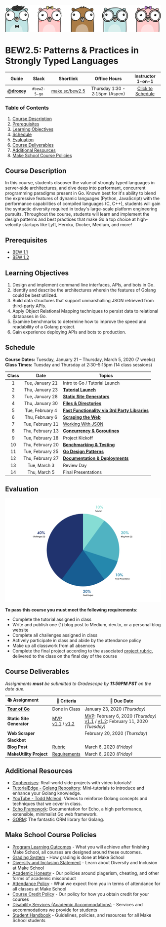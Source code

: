 ![](https://raw.githubusercontent.com/ashleymcnamara/gophers/master/GOPHER_AVATARS.jpg)

# BEW2.5: Patterns & Practices in Strongly Typed Languages

|                  Guide                   |    Slack     | Shortlink | Office Hours | Instructor 1-on-1 |
| :--------------------------------------: | :----------: | :--------------------------------------: | :-----------------------------------------------: |  :----------: |
| [**@droxey**](https://github.com/droxey) | `#bew2-5-go` | [make.sc/bew2.5](https://make.sc/bew2.5) | Thursday 1:30 - 2:15pm (Aspen) |  [Click to Schedule](https://make.sc/codewithdani) |

### Table of Contents

1. [Course Description](#course-description)
2. [Prerequisites](#prerequisites)
3. [Learning Objectives](#learning-objectives)
4. [Schedule](#schedule)
5. [Evaluation](#evaluation)
6. [Course Deliverables](#course-deliverables)
7. [Additional Resources](#additional-resources)
8. [Make School Course Policies](#make-school-course-policies)

## Course Description

In this course, students discover the value of strongly typed languages in server-side architectures, and dive deep into performant, concurrent programming paradigms present in Go. Known best for it's ability to blend the expressive features of dynamic languages (Python, JavaScript) with the performance capabilities of compiled languages (C, C++), students will gain the syntactic diversity required in today's large-scale platform engineering pursuits. Throughout the course, students will learn and implement the design patterns and best practices that make Go a top choice at high-velocity startups like Lyft, Heroku, Docker, Medium, and more!

## Prerequisites

- [BEW 1.1](https://make.sc/bew1.1)
- [BEW 1.2](https://make.sc/bew1.2)

## Learning Objectives

1. Design and implement command line interfaces, APIs, and bots in Go.
2. Identify and describe the architectures wherein the features of Golang could be best utilized.
3. Build data structures that support unmarshalling JSON retrieved from third-party APIs.
4. Apply Object Relational Mapping techniques to persist data to relational databases in Go.
5. Examine benchmarks to determine how to improve the speed and readability of a Golang project.
6. Gain experience deploying APIs and bots to production.

## Schedule

**Course Dates:** Tuesday, January 21 – Thursday, March 5, 2020 (7 weeks)<br>
**Class Times:** Tuesday and Thursday at 2:30–5:15pm (14 class sessions)

| Class |       Date       | Topics                                                                    |
| :---: | :--------------: | ------------------------------------------------------------------------- |
|   1   | Tue, January 21  | Intro to Go / Tutorial Launch                                             |
|   2   | Thu, January 23  | **[Tutorial Launch](Lessons/Lesson02.md)**                                |
|   3   | Tue, January 28  | **[Static Site Generators](Lessons/SSGProject.md)**                       |
|   4   | Thu, January 30  | **[Files & Directories](Lessons/FilesDirectories.md)**                    |
|   5   | Tue, February 4  | **[Fast Functionality via 3rd Party Libraries](Lessons/3rdPartyLibs.md)** |
|   6   | Thu, February 6  | **[Scraping the Web](Lessons/WebScraping.md)**                            |
|   7   | Tue, February 11 | [Working With JSON](Lessons/JSON.md)                 |
|   8   | Thu, February 13 | **[Concurrency & Goroutines](Lessons/Lesson07.md)**                       |
|   9   | Tue, February 18 | Project Kickoff                                                           |
|  10   | Thu, February 20 | **[Benchmarking & Testing](Lessons/Lesson09.md)**                         |
|  11   | Tue, February 25 | **[Go Design Patterns](Lessons/DesignPatterns.md)**                       |
|  12   | Thu, February 27 | **[Documentation & Deployments](Lessons/DocsDeploy.md)**                  |
|  13   |   Tue, March 3   | Review Day                                                                |
|  14   |   Thu, March 5   | Final Presentations                                                       |


## Evaluation

<p align="center">
  <img src="criteria.png">
</p>

**To pass this course you must meet the following requirements**:

- Complete the tutorial assigned in class
- Write and publish one (1) blog post to Medium, dev.to, or a personal blog website
- Complete all challenges assigned in class
- Actively participate in class and abide by the attendance policy
- Make up all classwork from all absences
- Complete the final project according to the associated [project rubric](Project/MakeUtility.md), delivered to the class on the final day of the course

## Course Deliverables

*Assignments **must** be submitted to Gradescope by **11:59PM PST** on the date due.*

| 📚   Assignment                                      | 🔗   Criteria                                                 | 📆   Due Date                                                 |
| :-------------------------------------------------- | ------------------------------------------------------------ | ------------------------------------------------------------ |
| **[Tour of Go](https://tour.golang.org/welcome/1)** | Done in Class                                                | January 23, 2020 *(Thursday)*                                |
| **Static Site Generator**                           | [MVP](https://github.com/Make-School-Labs/makesite#mvp)  <br />[v1.1](https://github.com/Make-School-Labs/makesite#v1.1) / [v1.2](https://github.com/Make-School-Labs/makesite#v1.2) | <u>MVP</u>: February 6, 2020 *(Thursday)*<br /><u>v1.1</u> / <u>v1.2</u>: February 11, 2020 *(Tuesday)* |
| **Web Scraper**                                     |                                                              | February 20, 2020 (*Thursday*)                               |
| **Slackbot**                                        |                                                              |                                                              |
| **Blog Post**                                       | [Rubric](https://docs.google.com/document/d/1T1oqHFoRo0kl7mPUTFupmsoEkLYltKsVgtqyGKDaCgY/edit) | March 6, 2020 *(Friday)*                                     |
| **MakeUtility Project**                             | [Requirements](https://make.sc/makeutility)                  | March 6, 2020 *(Friday)*                                     |


## Additional Resources

- [Gophercises](https://gophercises.com/): Real-world side projects with video tutorials!
- [TutorialEdge - Golang Repository](https://github.com/elliotforbes/tutorialedge-v2/tree/master/content/golang): Mini-tutorials to introduce and enhance your Golang knowledge.
- [YouTube - Todd Mcleod](https://www.youtube.com/user/toddmcleod/playlists): Videos to reinforce Golang concepts and techniques that we cover in class.
- [Echo Framework](https://echo.labstack.com/guide): Documentation for Echo, a high performance, extensible, minimalist Go web framework.
- [GORM](http://doc.gorm.io/#): The fantastic ORM library for Golang.

## Make School Course Policies

- [Program Learning Outcomes](https://make.sc/program-learning-outcomes) - What you will achieve after finishing Make School, all courses are designed around these outcomes.
- [Grading System](https://make.sc/grading-system) - How grading is done at Make School
- [Diversity and Inclusion Statement](https://make.sc/diversity-and-inclusion-statement) - Learn about Diversity and Inclusion at Make School
- [Academic Honesty](https://make.sc/academic-honesty-policy) - Our policies around plagerism, cheating, and other forms of academic misconduct
- [Attendance Policy](https://make.sc/attendance-policy) - What we expect from you in terms of attendance for all classes at Make School
- [Course Credit Policy](https://make.sc/course-credit-policy) - Our policy for how you obtain credit for your courses
- [Disability Services (Academic Accommodations)](https://make.sc/disability-services) - Services and accommodations we provide for students
- [Student Handbook](https://make.sc/student-handbook) - Guidelines, policies, and resources for all Make School students
